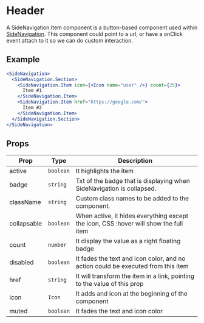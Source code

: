 # Header

A SideNavigation.Item component is a button-based component used within [SideNavigation](../README.md).
This component could point to a url, or have a onClick event attach to it so we can do custom interaction.

## Example

```jsx
<SideNavigation>
  <SideNavigation.Section>
    <SideNavigation.Item icon={<Icon name="user" />} count={25}>
      Item #1
    </SideNavigation.Item>
    <SideNavigation.Item href="https://google.com/">
      Item #2
    </SideNavigation.Item>
  </SideNavigation.Section>
</SideNavigation>
```

## Props

| Prop        | Type      | Description                                                                          |
| ----------- | --------- | ------------------------------------------------------------------------------------ |
| active      | `boolean` | It highlights the item                                                               |
| badge       | `string`  | Txt of the badge that is displaying when SideNavigation is collapsed.                |
| className   | `string`  | Custom class names to be added to the component.                                     |
| collapsable | `boolean` | When active, it hides everything except the icon, CSS :hover will show the full item |
| count       | `number`  | It display the value as a right floating badge                                       |
| disabled    | `boolean` | It fades the text and icon color, and no action could be executed from this item     |
| href        | `string`  | It will transform the item in a link, pointing to the value of this prop             |
| icon        | `Icon`    | It adds and icon at the beginning of the component                                   |
| muted       | `boolean` | It fades the text and icon color                                                     |
